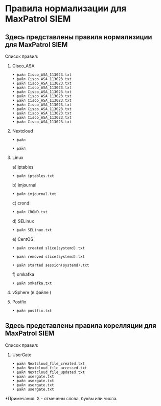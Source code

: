 # Правила нормализации для MaxPatrol SIEM  
 ## Здесь представлены правила нормализиции для MaxPatrol SIEM  
  Список правил:
1) Cisco_ASA

       • файл Cisco_ASA_113023.txt
       • файл Cisco_ASA_113023.txt
       • файл Cisco_ASA_113023.txt
       • файл Cisco_ASA_113023.txt
       • файл Cisco_ASA_113023.txt
       • файл Cisco_ASA_113023.txt
       • файл Cisco_ASA_113023.txt
       • файл Cisco_ASA_113023.txt
       • файл Cisco_ASA_113023.txt
       • файл Cisco_ASA_113023.txt
       • файл Cisco_ASA_113023.txt
       • файл Cisco_ASA_113023.txt
         
4) Nextcloud 
       
       • файл
       
       • файл  

4) Linux

     a) iptables 
     
       • файл iptables.txt
     
     b) imjournal 
     
       • файл imjournal.txt
     
     c) crond 
       
       • файл CROND.txt
     
     d) SELinux 
        
       • файл SELinux.txt
     
     e) CentOS
      
       • файл created slice(systemd).txt
      
       • файл removed slice(systemd).txt
       
       • файл started session(systemd).txt
      f) omkafka
       
       • файл omkafka.txt
      
     
4) vSphere (в файле )    
5) Postfix

       • файл postfix.txt  
       
## Здесь представлены правила корелляции для MaxPatrol SIEM  
  Список правил:
1) UserGate 
       
       • файл Nextcloud_file_created.txt
       • файл Nextcloud_file_accessed.txt
       • файл Nextcloud_file_updated.txt
       • файл usergate.txt
       • файл usergate.txt
       • файл usergate.txt
       • файл usergate.txt

*Примечания: 
X - отмечены слова, буквы или числа.
